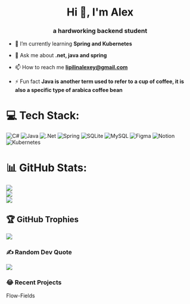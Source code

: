 <h1 align="center">Hi 👋, I'm Alex</h1>
<h3 align="center">a hardworking backend student</h3>

- 🌱 I’m currently learning **Spring and Kubernetes**

- 💬 Ask me about **.net, java and spring**

- 📫 How to reach me **lipilinalexey@gmail.com**

- ⚡ Fun fact **Java is another term used to refer to a cup of coffee, it is also a specific type of arabica coffee bean**

# 💻 Tech Stack:
![C#](https://img.shields.io/badge/c%23-%23239120.svg?style=flat&logo=c-sharp&logoColor=white) ![Java](https://img.shields.io/badge/java-%23ED8B00.svg?style=flat&logo=java&logoColor=white) ![.Net](https://img.shields.io/badge/.NET-5C2D91?style=flat&logo=.net&logoColor=white) ![Spring](https://img.shields.io/badge/spring-%236DB33F.svg?style=flat&logo=spring&logoColor=white) ![SQLite](https://img.shields.io/badge/sqlite-%2307405e.svg?style=flat&logo=sqlite&logoColor=white) ![MySQL](https://img.shields.io/badge/mysql-%2300f.svg?style=flat&logo=mysql&logoColor=white) 	![Figma](https://img.shields.io/badge/figma-%23F24E1E.svg?style=flat&logo=figma&logoColor=white) ![Notion](https://img.shields.io/badge/Notion-%23000000.svg?style=flat&logo=notion&logoColor=white) ![Kubernetes](https://img.shields.io/badge/kubernetes-%23326ce5.svg?style=flat&logo=kubernetes&logoColor=white)
# 📊 GitHub Stats:
![](https://github-readme-stats.vercel.app/api?username=IPilin&theme=dark&hide_border=false&include_all_commits=false&count_private=false)<br/>
![](https://github-readme-streak-stats.herokuapp.com/?user=IPilin&theme=dark&hide_border=false)<br/>
![](https://github-readme-stats.vercel.app/api/top-langs/?username=IPilin&theme=dark&hide_border=false&include_all_commits=false&count_private=false&layout=compact)

## 🏆 GitHub Trophies
![](https://github-profile-trophy.vercel.app/?username=IPilin&theme=tokyonight&no-frame=false&no-bg=false&margin-w=4)

### ✍️ Random Dev Quote
![](https://quotes-github-readme.vercel.app/api?type=horizontal&theme=radical)

### 😂 Recent Projects
<a src="flow-fields-js">Flow-Fields</a>
